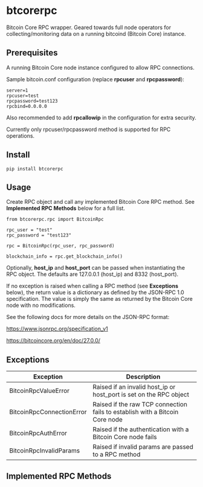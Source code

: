 # btcorerpc

Bitcoin Core RPC wrapper. Geared towards full node operators for collecting/monitoring data on a running bitcoind (Bitcoin Core) instance.

## Prerequisites

A running Bitcoin Core node instance configured to allow RPC connections.

Sample bitcoin.conf configuration (replace **rpcuser** and **rpcpassword**):
```
server=1
rpcuser=test
rpcpassword=test123
rpcbind=0.0.0.0
```

Also recommended to add **rpcallowip** in the configuration for extra security.

Currently only rpcuser/rpcpassword method is supported for RPC operations.

## Install

```
pip install btcorerpc
```

## Usage

Create RPC object and call any implemented Bitcoin Core RPC method. See **Implemented RPC Methods** below for a full list.

```
from btcorerpc.rpc import BitcoinRpc

rpc_user = "test"
rpc_password = "test123"

rpc = BitcoinRpc(rpc_user, rpc_password)

blockchain_info = rpc.get_blockchain_info()
```

Optionally, **host_ip** and **host_port** can be passed when instantiating the RPC object. The defaults are 127.0.0.1 (host_ip) and 8332 (host_port).

If no exception is raised when calling a RPC method (see **Exceptions** below), the return value is a dictionary as defined by the JSON-RPC 1.0 specification. The value is simply the same as returned by the Bitcoin Core node with no modifications.

See the following docs for more details on the JSON-RPC format:

https://www.jsonrpc.org/specification_v1

https://bitcoincore.org/en/doc/27.0.0/

## Exceptions

|Exception                 | Description                                                                 |
|--------------------------|-----------------------------------------------------------------------------|
| BitcoinRpcValueError     | Raised if an invalid host_ip or host_port is set on the RPC object          |
| BitcoinRpcConnectionError| Raised if the raw TCP connection fails to establish with a Bitcoin Core node| 
| BitcoinRpcAuthError      | Raised if the authentication with a Bitcoin Core node fails                 |
| BitcoinRpcInvalidParams  | Raised if invalid params are passed to a RPC method                         |

## Implemented RPC Methods



